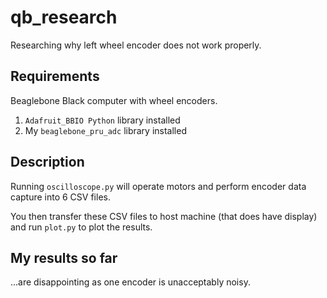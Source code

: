 qb_research
===========

Researching why left wheel encoder does not work properly.

## Requirements

Beaglebone Black computer with wheel encoders.

1. `Adafruit_BBIO Python` library installed
2. My `beaglebone_pru_adc` library installed

## Description

Running `oscilloscope.py` will operate motors and perform encoder data capture into 6 CSV files.

You then transfer these CSV files to host machine (that does have display) and run `plot.py` to plot the
results.

## My results so far
...are disappointing as one encoder is unacceptably noisy.

